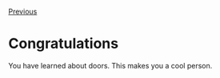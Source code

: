 [Previous](.././F0_speed_test/)

# Congratulations
You have learned about doors. This makes you a cool person.
